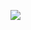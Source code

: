 ![](https://www.plantuml.com/plantuml/proxy?cache=no&src=https://raw.githubusercontent.com/oleksandrblazhko/ai-216-zaporozhchenko/laboratory-work-7/2-SoftwareDesign/2.7-PlantUML/UML-UseCase.puml)
